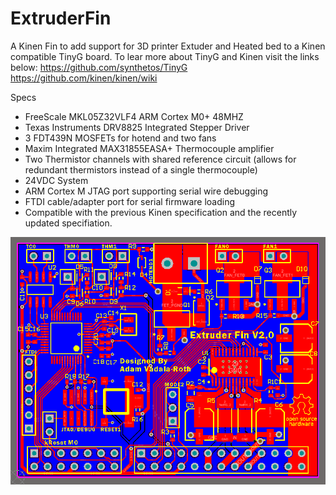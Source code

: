 ExtruderFin
===========

A Kinen Fin to add support for 3D printer Extuder and Heated bed to a Kinen compatible TinyG board.
To lear more about TinyG and Kinen visit the links below:
https://github.com/synthetos/TinyG
https://github.com/kinen/kinen/wiki

Specs
- FreeScale MKL05Z32VLF4 ARM Cortex M0+ 48MHZ
- Texas Instruments DRV8825 Integrated Stepper Driver
- 3 FDT439N MOSFETs for hotend and two fans
- Maxim Integrated MAX31855EASA+ Thermocouple amplifier
- Two Thermistor channels with shared reference circuit (allows for redundant thermistors instead of a single thermocouple)
- 24VDC System
- ARM Cortex M JTAG port supporting serial wire debugging
- FTDI cable/adapter port for serial firmware loading
- Compatible with the previous Kinen specification and the recently updated specifiation.

![Prototype 1](/V1.2%20Final.png)
